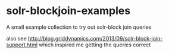 solr-blockjoin-examples
=======================

A small example collection to try out solr-block join queries

also see http://blog.griddynamics.com/2013/09/solr-block-join-support.html which inspired me getting the queries correct